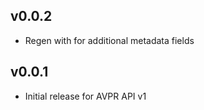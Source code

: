 ## v0.0.2

- Regen with for additional metadata fields

## v0.0.1

- Initial release for AVPR API v1